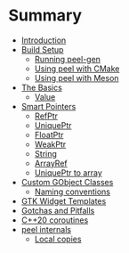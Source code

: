 # Summary

- [Introduction](introduction.md)
- [Build Setup](build-setup.md)
    - [Running peel-gen](peel-gen.md)
    - [Using peel with CMake](using-peel-with-cmake.md)
    - [Using peel with Meson](using-peel-with-meson.md)
- [The Basics](the-basics.md)
    - [Value](value.md)
- [Smart Pointers]()
    - [RefPtr](ref-ptr.md)
    - [UniquePtr](unique-ptr.md)
    - [FloatPtr](float-ptr.md)
    - [WeakPtr](weak-ptr.md)
    - [String](string.md)
    - [ArrayRef](array-ref.md)
    - [UniquePtr to array](unique-ptr-arr.md)
- [Custom GObject Classes](custom-gobject-classes.md)
    - [Naming conventions](naming-conventions.md)
- [GTK Widget Templates](gtk-widget-templates.md)
- [Gotchas and Pitfalls](gotchas-and-pitfalls.md)
- [C++20 coroutines]()
- [peel internals]()
    - [Local copies](local-copies.md)
